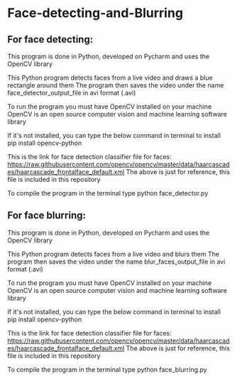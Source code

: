 # Face-detecting-and-Blurring


## For face detecting:

This program is done in Python, developed on Pycharm and uses the OpenCV library

This Python program detects faces from a live video and draws a blue rectangle around them
The program then saves the video under the name face_detector_output_file in avi format (.avi)

To run the program you must have OpenCV installed on your machine 
OpenCV is an open source computer vision and machine learning software library

If it's not installed, you can type the below command in terminal to install
 pip install opencv-python

This is the link for face detection classifier file for faces:
https://raw.githubusercontent.com/opencv/opencv/master/data/haarcascades/haarcascade_frontalface_default.xml
The above is just for reference, this file is included in this repository

To compile the program in the terminal type 
 python face_detector.py
 
 
## For face blurring:
 
This program is done in Python, developed on Pycharm and uses the OpenCV library

This Python program detects faces from a live video and blurs them
The program then saves the video under the name blur_faces_output_file in avi format (.avi)

To run the program you must have OpenCV installed on your machine 
OpenCV is an open source computer vision and machine learning software library

If it's not installed, you can type the below command in terminal to install
 pip install opencv-python

This is the link for face detection classifier file for faces:
https://raw.githubusercontent.com/opencv/opencv/master/data/haarcascades/haarcascade_frontalface_default.xml
The above is just for reference, this file is included in this repository

To compile the program in the terminal type 
python face_blurring.py
